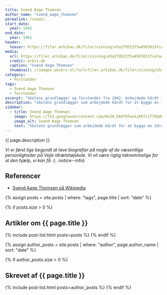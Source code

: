 ```yaml
---
title: Svend Aage Thomsen
author_name: "svend_aage_thomsen"
permalink: /svaat/
start_date: 
  year: 1942
end_date:
  year: 1961
header:
  teaser: https://filer.arkibas.dk/filer/visning/e5a2f9523f5a4503813fce7ac631abc8?t=5f931f71134641488e88bb66bec2c67657df7422b7f5e0be0fbb0dd7e3987119
media: 
  url: https://filer.arkibas.dk/filer/visning/e5a2f9523f5a4503813fce7ac631abc8?t=5f931f71134641488e88bb66bec2c67657df7422b7f5e0be0fbb0dd7e3987119
  credit: arkiv.dk
  caption: "Svend Aage Thomsen"
  thumbnail: //images.weserv.nl/?url=filer.arkibas.dk/filer/visning/e5a2f9523f5a4503813fce7ac631abc8?t=5f931f71134641488e88bb66bec2c67657df7422b7f5e0be0fbb0dd7e3987119&w=100
category:
  - Forstander
tags:
  - Svend Aage Thomsen
  - forstander
excerpt: "Skolens grundlægger og forstander fra 1942. Arbejdede hårdt for at bygge en Idrætsskole. Det blev hans store mission, og efter slidsomt arbejdede kunne han se sin vision stå der i 1958 - desværre kun kort før hans alt for tidlige død i 1961."
description: "Skolens grundlægger som arbejdede hårdt for at bygge en Idrætsskole, der kunne forbedre uddannelsen af idrætsledere i Jylland. Det blev hans store mission, og efter slidsomt arbejdede kunne han se sin vision stå der i 1958 - desværre kort før hans alt for tidlige død i 1961."
sidebar:
  - title: Svend Aage Thomsen
    image: https://lh3.googleusercontent.com/Hs26_hk6fVFwvkiKP2lzT7EQdUXfxkexuyKPM7C-pVeoBUnnBBKfor-S7F_agHe0DjyHzxA0I-jM6e7y3O-r1k4uJZNMcxecbdOKCrO7XShZ6wu9dEpSJuVOkG91sju-8TJnI8Tt2g
    image_alt: Svend Aage Thomsen
    text: "Skolens grundlægger som arbejdede hårdt for at bygge en Idrætsskole, der kunne forbedre uddannelsen af idrætsledere i Jylland. Det blev hans store mission, og efter slidsomt arbejdede kunne han se sin vision stå der i 1958 - desværre kort før hans alt for tidlige død i 1961."
---
```


{{ page.description }}

_Vi er først lige begyndt at lave biografier på nogle af de væsentlige personligheder på Vejle Idrætshøjskole. Vi vil være rigtig taknemmelige for al den hjælp, vi kan få._
{: .notice--info}

## Referencer

- [Svend Aage Thomsen på Wikipedia](https://da.wikipedia.org/wiki/Svend_Aage_Thomsen)

{% assign posts = site.posts | where: "tags", page.title | sort: "date" %}

{% if posts.size > 0 %}
## Artikler om {{ page.title }}
{% include post-list.html posts=posts %}
{% endif %}

{% assign author_posts = site.posts | where: "author", page.author_name | sort: "date" %}

{% if author_posts.size > 0 %}
## Skrevet af {{ page.title }}
{% include post-list.html posts=author_posts %}
{% endif %}
